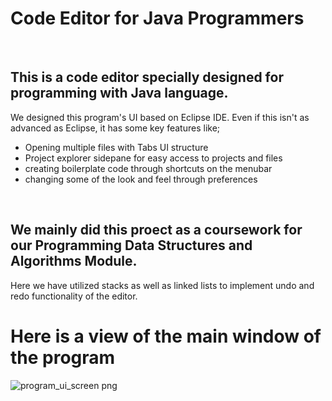 # Code Editor for Java Programmers
<br>


## This is a code editor specially designed for programming with Java language.

We designed this program's UI based on Eclipse IDE. Even if this isn't as advanced as Eclipse, it has some key features like;
- Opening multiple files with Tabs UI structure
- Project explorer sidepane for easy access to projects and files
- creating boilerplate code through shortcuts on the menubar
- changing some of the look and feel through preferences
<br>

## We mainly did this proect as a coursework for our Programming Data Structures and Algorithms Module.

Here we have utilized stacks as well as linked lists to implement undo and redo functionality of the editor.
<br>

# Here is a view of the main window of the program
![program_ui_screen png](https://github.com/user-attachments/assets/3644ca02-317c-4a0c-a4ec-4891a39be87d)
